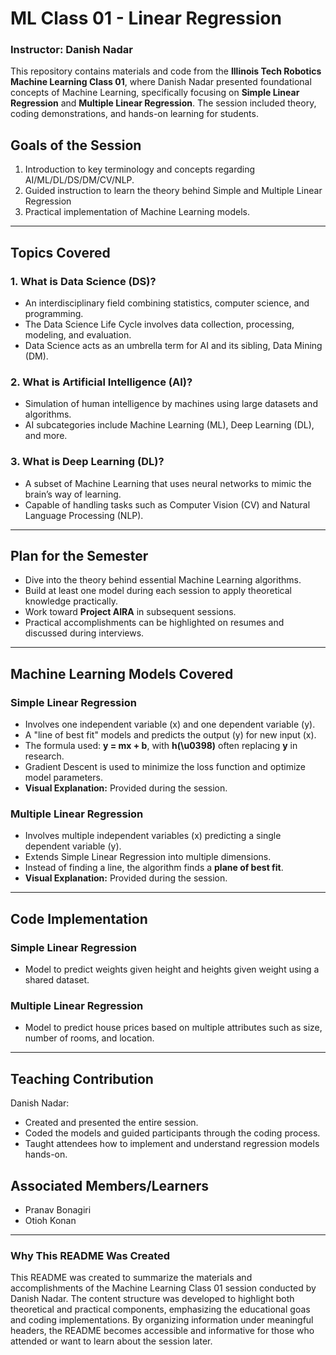 # ML Class 01 - Linear Regression
### **Instructor: Danish Nadar**

This repository contains materials and code from the **Illinois Tech Robotics Machine Learning Class 01**, where Danish Nadar presented foundational concepts of Machine Learning, specifically focusing on **Simple Linear Regression** and **Multiple Linear Regression**. The session included theory, coding demonstrations, and hands-on learning for students.

## **Goals of the Session**
1. Introduction to key terminology and concepts regarding AI/ML/DL/DS/DM/CV/NLP.  
2. Guided instruction to learn the theory behind Simple and Multiple Linear Regression
3. Practical implementation of Machine Learning models.

---

## **Topics Covered**
### **1. What is Data Science (DS)?**
- An interdisciplinary field combining statistics, computer science, and programming.
- The Data Science Life Cycle involves data collection, processing, modeling, and evaluation.
- Data Science acts as an umbrella term for AI and its sibling, Data Mining (DM).

### **2. What is Artificial Intelligence (AI)?**
- Simulation of human intelligence by machines using large datasets and algorithms.
- AI subcategories include Machine Learning (ML), Deep Learning (DL), and more.

### **3. What is Deep Learning (DL)?**
- A subset of Machine Learning that uses neural networks to mimic the brain’s way of learning.
- Capable of handling tasks such as Computer Vision (CV) and Natural Language Processing (NLP).

---

## **Plan for the Semester**
- Dive into the theory behind essential Machine Learning algorithms.
- Build at least one model during each session to apply theoretical knowledge practically.
- Work toward **Project AIRA** in subsequent sessions.
- Practical accomplishments can be highlighted on resumes and discussed during interviews.

---

## **Machine Learning Models Covered**
### **Simple Linear Regression**
- Involves one independent variable (x) and one dependent variable (y).
- A "line of best fit" models and predicts the output (y) for new input (x).
- The formula used: **y = mx + b**, with **h(\u0398)** often replacing **y** in research.
- Gradient Descent is used to minimize the loss function and optimize model parameters.
- **Visual Explanation:** Provided during the session.

### **Multiple Linear Regression**
- Involves multiple independent variables (x) predicting a single dependent variable (y).
- Extends Simple Linear Regression into multiple dimensions.
- Instead of finding a line, the algorithm finds a **plane of best fit**.
- **Visual Explanation:** Provided during the session.

---

## **Code Implementation**
### **Simple Linear Regression**
- Model to predict weights given height and heights given weight using a shared dataset.

### **Multiple Linear Regression**
- Model to predict house prices based on multiple attributes such as size, number of rooms, and location.

---

## **Teaching Contribution**
Danish Nadar:
- Created and presented the entire session.
- Coded the models and guided participants through the coding process.
- Taught attendees how to implement and understand regression models hands-on.

## **Associated Members/Learners**
- Pranav Bonagiri
- Otioh Konan
---


### **Why This README Was Created**
This README was created to summarize the materials and accomplishments of the Machine Learning Class 01 session conducted by Danish Nadar. The content structure was developed to highlight both theoretical and practical components, emphasizing the educational goas and coding implementations. By organizing information under meaningful headers, the README becomes accessible and informative for those who attended or want to learn about the session later.

